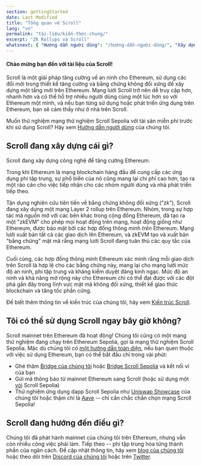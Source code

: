 ```yaml
---
section: gettingStarted
date: Last Modified
title: "Tổng quan về Scroll"
lang: "vn"
permalink: "tài-liệu/kiến-thức-chung/"
excerpt: "ZK Rollups và Scroll"
whatsnext: { "Hướng dẫn người dùng": "/hướng-dẫn-người-dùng/", "Xây dựng trên Scroll": "/nhà-phát-triển/" }
---
```


#### Chào mừng bạn đến với tài liệu của Scroll!

Scroll là một giải pháp tăng cường về an ninh cho Ethereum, sử dụng các đổi mới trong thiết kế tăng cường và bằng chứng không đối xứng để xây dựng một tầng mới trên Ethereum. Mạng lưới Scroll trở nên dễ truy cập hơn, nhanh hơn và có thể hỗ trợ nhiều người dùng cùng một lúc hơn so với Ethereum một mình, và nếu bạn từng sử dụng hoặc phát triển ứng dụng trên Ethereum, bạn sẽ cảm thấy như ở nhà trên Scroll.

Muốn thử nghiệm mạng thử nghiệm Scroll Sepolia với tài sản miễn phí trước khi sử dụng Scroll? Hãy xem [Hướng dẫn người dùng](/hướng-dẫn-người-dùng/) của chúng tôi.

## Scroll đang xây dựng cái gì?

Scroll đang xây dựng công nghệ để tăng cường Ethereum.

Trong khi Ethereum là mạng blockchain hàng đầu để cung cấp các ứng dụng phi tập trung, sự phổ biến của nó cũng mang lại chi phí cao hơn, tạo ra một rào cản cho việc tiếp nhận cho các nhóm người dùng và nhà phát triển tiếp theo.

Tận dụng nghiên cứu tiên tiến về bằng chứng không đối xứng (”zk”), Scroll đang xây dựng một mạng Layer 2 rollup trên Ethereum. Nhóm, trong sự hợp tác mã nguồn mở với các bên khác trong cộng đồng Ethereum, đã tạo ra một "zkEVM" cho phép mọi hoạt động trên mạng, hoạt động giống như Ethereum, được bảo mật bởi các hợp đồng thông minh _trên_ Ethereum. Mạng lưới xuất bản tất cả các giao dịch lên Ethereum, và zkEVM tạo và xuất bản "bằng chứng" mật mã rằng mạng lưới Scroll đang tuân thủ các quy tắc của Ethereum.

Cuối cùng, các hợp đồng thông minh Ethereum xác minh rằng mỗi giao dịch trên Scroll là hợp lệ cho các bằng chứng này, mang lại cho mạng lưới mức độ an ninh, phi tập trung và kháng kiểm duyệt đáng kinh ngạc. Mức độ an ninh và khả năng mở rộng này cho Ethereum chỉ có thể đạt được với các đột phá gần đây trong lĩnh vực mật mã không đối xứng, thiết kế giao thức blockchain và tăng tốc phần cứng.

<!-- TODO: Xác nhận Trang kiến trúc tồn tại -->

Để biết thêm thông tin về kiến trúc của chúng tôi, hãy xem [Kiến trúc Scroll](/công-nghệ/).

## Tôi có thể sử dụng Scroll ngay bây giờ không?

Scroll mainnet trên Ethereum đã hoạt động! Chúng tôi cũng có một mạng thử nghiệm đang chạy trên Ethereum Sepolia, gọi là mạng thử nghiệm Scroll Sepolia. Mặc dù chúng tôi có [một hướng dẫn toàn diện](/hướng-dẫn-người-dùng/), nếu bạn quen thuộc với việc sử dụng Ethereum, bạn có thể bắt đầu chỉ trong vài phút:

- Ghé thăm [Bridge của chúng tôi](https://scroll.io/bridge) hoặc [Bridge Scroll Sepolia](https://sepolia.scroll.io/bridge) và kết nối ví của bạn
- Gửi mã thông báo từ mainnet Ethereum sang Scroll (hoặc sử dụng một [vòi](/hướng-dẫn-người-dùng/faucet) Scroll Sepolia)
- Thử nghiệm ứng dụng dapp Scroll Sepolia như [Uniswap Showcase](http://uniswap-showcase.sepolia.scroll.xyz/) của chúng tôi hoặc thậm chí là [Aave](https://app.aave.com/) -- chỉ cần chắc chắn chọn mạng Scroll Sepolia!

## Scroll đang hướng đến điều gì?

Chúng tôi đã phát hành mainnet của chúng tôi trên Ethereum, nhưng vẫn còn nhiều công việc phải làm. Tiếp theo -- phi tập trung hóa từng thành phần của ngăn cách. Để cập nhật thông tin, hãy xem [blog của chúng tôi](https://scroll.io/blog) hoặc theo dõi trên [Discord của chúng tôi](https://discord.gg/scroll) hoặc trên [Twitter](https://twitter.com/scroll_zkp).
